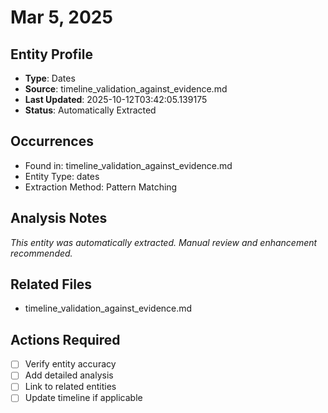 # Mar 5, 2025

## Entity Profile
- **Type**: Dates
- **Source**: timeline_validation_against_evidence.md
- **Last Updated**: 2025-10-12T03:42:05.139175
- **Status**: Automatically Extracted

## Occurrences
- Found in: timeline_validation_against_evidence.md
- Entity Type: dates
- Extraction Method: Pattern Matching

## Analysis Notes
*This entity was automatically extracted. Manual review and enhancement recommended.*

## Related Files
- timeline_validation_against_evidence.md

## Actions Required
- [ ] Verify entity accuracy
- [ ] Add detailed analysis
- [ ] Link to related entities
- [ ] Update timeline if applicable
